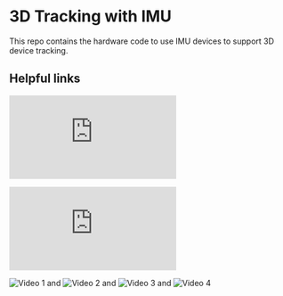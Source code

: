 # 3D Tracking with IMU

This repo contains the hardware code to use IMU devices to support 3D device tracking.

## Helpful links

![Arduino Uno Pinout Datasheet](https://content.arduino.cc/assets/Pinout-UNOrev3_latest.pdf)

![Bosch BMI160 Datasheet](https://www.bosch-sensortec.com/media/boschsensortec/downloads/datasheets/bst-bmi160-ds000.pdf)
 
![Video 1](https://www.youtube.com/watch?v=fMydtfl-YNI) and ![Video 2](https://www.youtube.com/watch?v=KMhbV1p3MWk) and ![Video 3](https://www.youtube.com/watch?v=6HxuGmd24u4) and ![Video 4](https://www.youtube.com/watch?v=dGFqHHi2bcI)
